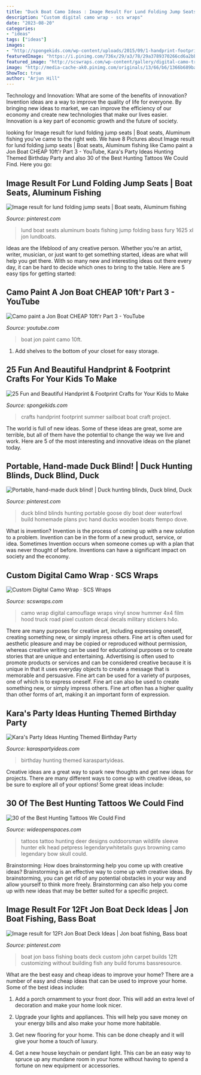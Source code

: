 ```yaml
---
title: "Duck Boat Camo Ideas : Image Result For Lund Folding Jump Seats"
description: "Custom digital camo wrap · scs wraps"
date: "2023-08-20"
categories:
- "ideas"
tags: ["ideas"]
images:
- "http://spongekids.com/wp-content/uploads/2015/09/1-handprint-footprint-crafts.jpg"
featuredImage: "https://i.pinimg.com/736x/29/a3/78/29a3789370266cd6a2bbe9d4201fa2d3.jpg"
featured_image: "http://scswraps.com/wp-content/gallery/digital-camo-truck-wrap/digital-camo-wrap_dakota-4x4_hood.jpg"
image: "http://media-cache-ak0.pinimg.com/originals/13/66/b6/1366b689ba2158ddbefd65e1a1edb57a.jpg"
ShowToc: true
author: "Arjun Hill"
---
```



Technology and Innovation: What are some of the benefits of innovation?
Invention ideas are a way to improve the quality of life for everyone. By bringing new ideas to market, we can improve the efficiency of our economy and create new technologies that make our lives easier. Innovation is a key part of economic growth and the future of society.

	

		
looking for Image result for lund folding jump seats | Boat seats, Aluminum fishing you've came to the right web. We have 8 Pictures about Image result for lund folding jump seats | Boat seats, Aluminum fishing like Camo paint a Jon Boat CHEAP 10ft&#039;r Part 3 - YouTube, Kara&#039;s Party Ideas Hunting Themed Birthday Party and also 30 of the Best Hunting Tattoos We Could Find. Here you go:
		
    
## Image Result For Lund Folding Jump Seats | Boat Seats, Aluminum Fishing

<img loading=lazy src="https://i.pinimg.com/736x/85/0f/2a/850f2a82d14961c6f97c361c98180655.jpg" onerror="this.onerror=null;this.src='https://tse4.mm.bing.net/th?id=OIP.uSgaPeEj0E474Fks3G15eQHaE8&amp;pid=15.1';" alt="Image result for lund folding jump seats | Boat seats, Aluminum fishing">

_Source: pinterest.com_

>lund boat seats aluminum boats fishing jump folding bass fury 1625 xl jon lundboats. 

	

Ideas are the lifeblood of any creative person. Whether you're an artist, writer, musician, or just want to get something started, ideas are what will help you get there. With so many new and interesting ideas out there every day, it can be hard to decide which ones to bring to the table. Here are 5 easy tips for getting started: 

    
## Camo Paint A Jon Boat CHEAP 10ft&#039;r Part 3 - YouTube

<img loading=lazy src="https://i.ytimg.com/vi/txZdWAEIpqk/maxresdefault.jpg" onerror="this.onerror=null;this.src='https://tse2.mm.bing.net/th?id=OIP.6BuusYkegP9R9mYlhZudPQHaEK&amp;pid=15.1';" alt="Camo paint a Jon Boat CHEAP 10ft&#039;r Part 3 - YouTube">

_Source: youtube.com_

>boat jon paint camo 10ft. 

	

1. Add shelves to the bottom of your closet for easy storage.

    
## 25 Fun And Beautiful Handprint &amp; Footprint Crafts For Your Kids To Make

<img loading=lazy src="http://spongekids.com/wp-content/uploads/2015/09/1-handprint-footprint-crafts.jpg" onerror="this.onerror=null;this.src='https://tse2.mm.bing.net/th?id=OIP.KOFE1MD8SKxGaJDyD2ItlQHaGd&amp;pid=15.1';" alt="25 Fun and Beautiful Handprint &amp; Footprint Crafts for Your Kids to Make">

_Source: spongekids.com_

>crafts handprint footprint summer sailboat boat craft project. 

	

The world is full of new ideas. Some of these ideas are great, some are terrible, but all of them have the potential to change the way we live and work. Here are 5 of the most interesting and innovative ideas on the planet today.

    
## Portable, Hand-made Duck Blind! | Duck Hunting Blinds, Duck Blind, Duck

<img loading=lazy src="https://i.pinimg.com/736x/2d/e7/8d/2de78d9faf63756d1284d275824bd1b9--waterfowl-hunting-duck-hunting.jpg" onerror="this.onerror=null;this.src='https://tse2.mm.bing.net/th?id=OIP.RVbOdjWx9HbFsbpiCGx2IwHaFi&amp;pid=15.1';" alt="Portable, hand-made duck blind! | Duck hunting blinds, Duck blind, Duck">

_Source: pinterest.com_

>duck blind blinds hunting portable goose diy boat deer waterfowl build homemade plans pvc hand ducks wooden boats ftempo dove. 

	

What is invention?
Invention is the process of coming up with a new solution to a problem. Invention can be in the form of a new product, service, or idea. Sometimes Invention occurs when someone comes up with a plan that was never thought of before. Inventions can have a significant impact on society and the economy.

    
## Custom Digital Camo Wrap · SCS Wraps

<img loading=lazy src="http://scswraps.com/wp-content/gallery/digital-camo-truck-wrap/digital-camo-wrap_dakota-4x4_hood.jpg" onerror="this.onerror=null;this.src='https://tse3.mm.bing.net/th?id=OIP.-hhGfVh8Xpw6bONKVqItvQHaE8&amp;pid=15.1';" alt="Custom Digital Camo Wrap · SCS Wraps">

_Source: scswraps.com_

>camo wrap digital camouflage wraps vinyl snow hummer 4x4 film hood truck road pixel custom decal decals military stickers h4o. 

	

There are many purposes for creative art, including expressing oneself, creating something new, or simply impress others. Fine art is often used for aesthetic pleasure and may be copied or reproduced without permission, whereas creative writing can be used for educational purposes or to create stories that are unique and entertaining. Advertising is often used to promote products or services and can be considered creative because it is unique in that it uses everyday objects to create a message that is memorable and persuasive.
Fine art can be used for a variety of purposes, one of which is to express oneself. Fine art can also be used to create something new, or simply impress others. Fine art often has a higher quality than other forms of art, making it an important form of expression.

    
## Kara&#039;s Party Ideas Hunting Themed Birthday Party

<img loading=lazy src="http://karaspartyideas.com/wp-content/uploads/2015/07/Hunting-themed-Birthday-Party-via-Karas-Party-Ideas-KarasPartyIdeas.com23.jpg" onerror="this.onerror=null;this.src='https://tse2.mm.bing.net/th?id=OIP.u7EEYEWqF1znFAC471kYiQHaDm&amp;pid=15.1';" alt="Kara&#039;s Party Ideas Hunting Themed Birthday Party">

_Source: karaspartyideas.com_

>birthday hunting themed karaspartyideas. 

	

Creative ideas are a great way to spark new thoughts and get new ideas for projects. There are many different ways to come up with creative ideas, so be sure to explore all of your options! Some great ideas include:

    
## 30 Of The Best Hunting Tattoos We Could Find

<img loading=lazy src="http://media-cache-ak0.pinimg.com/originals/13/66/b6/1366b689ba2158ddbefd65e1a1edb57a.jpg" onerror="this.onerror=null;this.src='https://tse2.mm.bing.net/th?id=OIP.m4Qy8aQYHmmBFPG_zufK1AHaJ4&amp;pid=15.1';" alt="30 of the Best Hunting Tattoos We Could Find">

_Source: wideopenspaces.com_

>tattoos tattoo hunting deer designs outdoorsman wildlife sleeve hunter elk head petpress legendarywhitetails guys browning camo legendary bow skull could. 

	

Brainstorming: How does brainstorming help you come up with creative ideas?
Brainstorming is an effective way to come up with creative ideas. By brainstorming, you can get rid of any potential obstacles in your way and allow yourself to think more freely. Brainstorming can also help you come up with new ideas that may be better suited for a specific project.

    
## Image Result For 12Ft Jon Boat Deck Ideas | Jon Boat Fishing, Bass Boat

<img loading=lazy src="https://i.pinimg.com/736x/29/a3/78/29a3789370266cd6a2bbe9d4201fa2d3.jpg" onerror="this.onerror=null;this.src='https://tse1.mm.bing.net/th?id=OIP.GwHiIcYYzvB_995Gs6Sb8wHaFj&amp;pid=15.1';" alt="Image result for 12Ft Jon Boat Deck Ideas | Jon boat fishing, Bass boat">

_Source: pinterest.com_

>boat jon bass fishing boats deck custom john carpet builds 12ft customizing without building fish any build forums bassresource. 

	

What are the best easy and cheap ideas to improve your home?
There are a number of easy and cheap ideas that can be used to improve your home. Some of the best ideas include:
1. Add a porch ornamment to your front door. This will add an extra level of decoration and make your home look nicer.

2. Upgrade your lights and appliances. This will help you save money on your energy bills and also make your home more habitable.

3. Get new flooring for your home. This can be done cheaply and it will give your home a touch of luxury.

4. Get a new house keychain or pendant light. This can be an easy way to spruce up any mundane room in your home without having to spend a fortune on new equipment or accessories.

